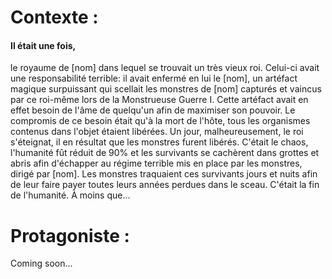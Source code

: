 # Contexte :

#### Il était une fois,
 le royaume de [nom] dans lequel se trouvait un très vieux roi. Celui-ci avait une responsabilité terrible: il avait enfermé en lui le [nom], un artéfact magique surpuissant qui scellait les monstres de [nom] capturés et vaincus par ce roi-même lors de la Monstrueuse Guerre I. Cette artéfact avait en effet besoin de l'âme de quelqu'un afin de maximiser son pouvoir. Le compromis de ce besoin était qu'à la mort de l'hôte, tous les organismes contenus dans l'objet étaient libérées.
Un jour, malheureusement, le roi s'éteignat, il en résultat que les monstres furent libérés. C'était le chaos, l'humanité fût réduit de 90% et les survivants se cachèrent dans grottes et abris afin d'échapper au régime terrible mis en place par les monstres, dirigé par [nom]. Les monstres traquaient ces survivants jours et nuits afin de leur faire payer toutes leurs années perdues dans le sceau. C'était la fin de l'humanité. À moins que...

# Protagoniste :

Coming soon...
